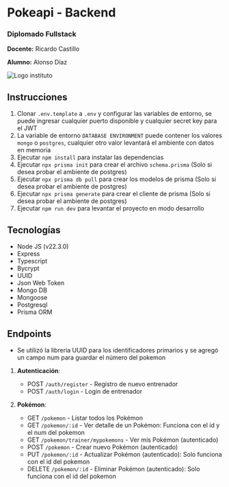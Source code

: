 # Pokeapi - Backend

### Diplomado Fullstack

**Docente:** Ricardo Castillo

**Alumno:** Alonso Díaz

![Logo instituto](https://media.licdn.com/dms/image/v2/D4E0BAQFVRQTLjQcHiw/company-logo_200_200/company-logo_200_200/0/1719843104181?e=2147483647&v=beta&t=7eOkSfJpbNurmyxC8gDrUcrVGJDJROF_mxQosb9hnH0)

## Instrucciones

1. Clonar `.env.template` a `.env` y configurar las variables de entorno, se puede ingresar cualquier puerto disponible
   y cualquier secret key para el JWT
2. La variable de entorno `DATABASE ENVIRONMENT` puede contener los valores `mongo` o `postgres`, cualquier otro valor levantará el ambiente con datos en memoria
3. Ejecutar `npm install` para instalar las dependencias
4. Ejecutar `npx prisma init` para crear el archivo `schema.prisma` (Solo si desea probar el ambiente de postgres)
5. Ejecutar `npx prisma db pull` para crear los modelos de prisma (Solo si desea probar el ambiente de postgres)
6. Ejecutar `npx prisma generate` para crear el cliente de prisma (Solo si desea probar el ambiente de postgres)
7. Ejecutar `npm run dev` para levantar el proyecto en modo desarrollo

## Tecnologías

- Node JS (v22.3.0)
- Express
- Typescript
- Bycrypt
- UUID
- Json Web Token
- Mongo DB
- Mongoose
- Postgresql
- Prisma ORM

## Endpoints

- Se utilizó la libreria UUID para los identificadores primarios y se agregó un campo num para guardar el
  número del pokemon

1. **Autenticación**:

   - POST `/auth/register` - Registro de nuevo entrenador
   - POST `/auth/login` - Login de entrenador

2. **Pokémon**:
   - GET `/pokemon` - Listar todos los Pokémon
   - GET `/pokemon/:id` - Ver detalle de un Pokémon: Funciona con el id y el num del pokemon
   - GET `/pokemon/trainer/mypokemons` - Ver mis Pokémon (autenticado)
   - POST `/pokemon` - Crear nuevo Pokémon (autenticado)
   - PUT `/pokemon/:id` - Actualizar Pokémon (autenticado): Solo funciona con el id del pokemon
   - DELETE `/pokemon/:id` - Eliminar Pokémon (autenticado): Solo funciona con el id del pokemon
